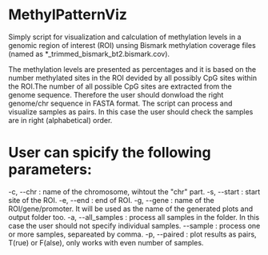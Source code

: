 # MethylPatternViz
Simply script for visualization and calculation of methylation levels in a genomic region of interest (ROI) unsing Bismark methylation coverage files (named as *_trimmed_bismark_bt2.bismark.cov). 

The methylation levels are presented as percentages and it is based on the number methylated sites in the ROI devided by all possibly CpG sites within the ROI.The number of all possible CpG sites are extracted from the genome sequence. Therefore the user should donwload the right genome/chr sequence in FASTA format. The script can process and visualize samples as pairs. In this case the user should check the samples are in right (alphabetical) order.

# User can spicify the following parameters:
-c, --chr         : name of the chromosome, wihtout the "chr" part. 
-s, --start       : start site of the ROI.
-e, --end         : end of ROI.
-g, --gene        : name of the ROI/gene/promoter. It will be used as the name of the generated plots and output folder too.
-a, --all_samples : process all samples in the folder. In this case the user should not specify individual samples.
--sample          : process one or more samples, separeated by comma.
-p, --paired      : plot results as pairs, T(rue) or F(alse), only works with even number of samples.

